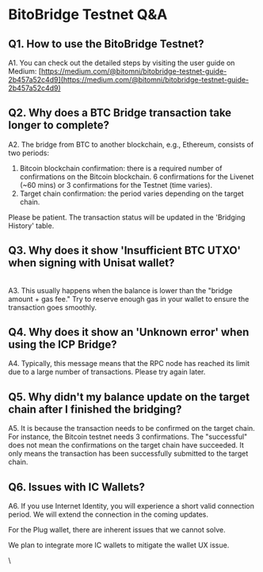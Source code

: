 # BitoBridge Testnet Q\&A

## Q1. How to use the BitoBridge Testnet?

A1. You can check out the detailed steps by visiting the user guide on Medium: [https://medium.com/@bitomni/bitobridge-testnet-guide-2b457a52c4d9](https://medium.com/@bitomni/bitobridge-testnet-guide-2b457a52c4d9)

## Q2. Why does a BTC Bridge transaction take longer to complete?

A2. The bridge from BTC to another blockchain, e.g., Ethereum, consists of two periods:

1. Bitcoin blockchain confirmation: there is a required number of confirmations on the Bitcoin blockchain. 6 confirmations for the Livenet (\~60 mins) or 3 confirmations for the Testnet (time varies).
2. Target chain confirmation: the period varies depending on the target chain.

Please be patient. The transaction status will be updated in the 'Bridging History' table.

## Q3. Why does it show 'Insufficient BTC UTXO' when signing with Unisat wallet?

\
A3. This usually happens when the balance is lower than the "bridge amount + gas fee." Try to reserve enough gas in your wallet to ensure the transaction goes smoothly.

## Q4. Why does it show an 'Unknown error' when using the ICP Bridge?

A4. Typically, this message means that the RPC node has reached its limit due to a large number of transactions. Please try again later.

## Q5. Why didn't my balance update on the target chain after I finished the bridging?

A5. It is because the transaction needs to be confirmed on the target chain. For instance, the Bitcoin testnet needs 3 confirmations. The "successful" does not mean the confirmations on the target chain have succeeded. It only means the transaction has been successfully submitted to the target chain.

## Q6. Issues with IC Wallets?

A6. If you use Internet Identity, you will experience a short valid connection period. We will extend the connection in the coming updates.

For the Plug wallet, there are inherent issues that we cannot solve.

We plan to integrate more IC wallets to mitigate the wallet UX issue.





\
